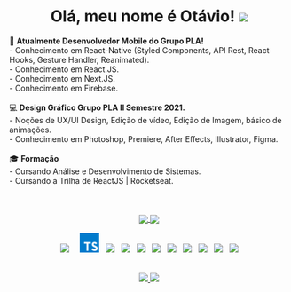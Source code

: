 <div align="center">
 <h1>Olá, meu nome é Otávio! <img src="https://media.giphy.com/media/hvRJCLFzcasrR4ia7z/giphy.gif" width="30" /></h1>
</div>
<div align="start">
 🔭 <strong>Atualmente Desenvolvedor Mobile do Grupo PLA!</strong>
   <br/>
  - Conhecimento em React-Native (Styled Components, API Rest, React Hooks, Gesture Handler, Reanimated).
   <br/>
   - Conhecimento em React.JS.
   <br/>
   - Conhecimento em Next.JS.
   <br/>
 - Conhecimento em Firebase.
   <br/>
   <br/>
 💻 <strong>Design Gráfico Grupo PLA II Semestre 2021.</strong>
   <br/>
  - Noções de UX/UI Design, Edição de vídeo, Edição de Imagem, básico de animações.
   <br/>
  - Conhecimento em Photoshop, Premiere, After Effects, Illustrator, Figma.
   <br/>
   <br/>
 🎓 <strong>Formação</strong>
 <br/>
 - Cursando Análise e Desenvolvimento de Sistemas.
   <br/>
  - Cursando a Trilha de ReactJS | Rocketseat.
   <br/>
   <br/>
</div>
 <br/>
 <br/>
<div align="center">
 <a href="https://github.com/otaviostasiak">
  <img align="center" height="150em" src="https://github-readme-stats.vercel.app/api?username=otaviostasiak&show_icons=true&layout=compact&theme=radical" />
</a>


 
 <a href="https://github.com/otaviostasiak">
  <img align="center" height="150em" src="https://github-readme-stats.vercel.app/api/top-langs/?username=otaviostasiak&layout=compact&theme=radical" />
</a>
 <br/>
 <br/>
  <img src="https://upload.wikimedia.org/wikipedia/commons/thumb/9/99/Unofficial_JavaScript_logo_2.svg/1024px-Unofficial_JavaScript_logo_2.svg.png" height="35px"/>
  &nbsp;  
 &nbsp;
  <img src="https://raw.githubusercontent.com/github/explore/80688e429a7d4ef2fca1e82350fe8e3517d3494d/topics/typescript/typescript.png" height="35px"/>
  &nbsp;
  <img src="https://upload.wikimedia.org/wikipedia/commons/thumb/a/a7/React-icon.svg/640px-React-icon.svg.png" height="35px"/> 
   &nbsp;
  <img height="35px" src="https://styles.redditmedia.com/t5_3h7yi/styles/communityIcon_1cvjfamjpre71.png" />
  &nbsp;
  <img src="https://thidu.dev/images/Nodejs.svg" height="35px"/> 
  &nbsp;
  <img src="https://upload.wikimedia.org/wikipedia/commons/thumb/9/97/Sqlite-square-icon.svg/2048px-Sqlite-square-icon.svg.png" height="35px"/>
  &nbsp;
  <img src="https://i.pinimg.com/originals/17/06/c9/1706c9f16bd08eb5e03f1df3e0a94a1c.png" height="35px"/>
  &nbsp;
 <img src="https://upload.wikimedia.org/wikipedia/commons/2/20/Photoshop_CC_icon.png" height="35px"/>
  &nbsp;
 <img src="https://upload.wikimedia.org/wikipedia/commons/thumb/f/fb/Adobe_Illustrator_CC_icon.svg/2101px-Adobe_Illustrator_CC_icon.svg.png" height="35px"/>
  &nbsp;
 <img src="https://upload.wikimedia.org/wikipedia/commons/thumb/c/cb/Adobe_After_Effects_CC_icon.svg/512px-Adobe_After_Effects_CC_icon.svg.png" height="35px"/>
  &nbsp;
 <img src="https://cdn.worldvectorlogo.com/logos/firebase-1.svg" height="35px"/>
</div>
 
<br/>
<br/>
 
<div align="center">
 
  <a href="https://www.linkedin.com/in/ot%C3%A1vio-henrique-stasiak-425751228/" target="_blank">
   <img src="https://img.shields.io/badge/-LinkedIn-%230077B5?style=for-the-badge&logo=linkedin&logoColor=white" target="_blank">
 </a> 

  <a href="mailto:otaviostasiakdev@outlook.com">
   <img src="https://img.shields.io/badge/-Gmail-%23333?style=for-the-badge&logo=gmail&logoColor=white" target="_blank">
 </a>
 
</div>




